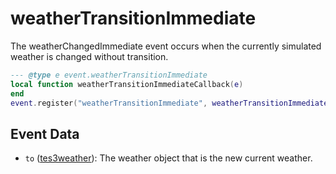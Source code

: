 # weatherTransitionImmediate

The weatherChangedImmediate event occurs when the currently simulated weather is changed without transition.

```lua
--- @type e event.weatherTransitionImmediate
local function weatherTransitionImmediateCallback(e)
end
event.register("weatherTransitionImmediate", weatherTransitionImmediateCallback)
```

## Event Data

* `to` ([tes3weather](../../types/tes3weather)): The weather object that is the new current weather.

